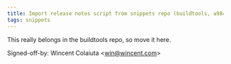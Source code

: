 ```yaml
---
title: Import release notes script from snippets repo (buildtools, a984227)
tags: snippets
---
```


This really belongs in the buildtools repo, so move it here.

Signed-off-by: Wincent Colaiuta &lt;win@wincent.com&gt;
